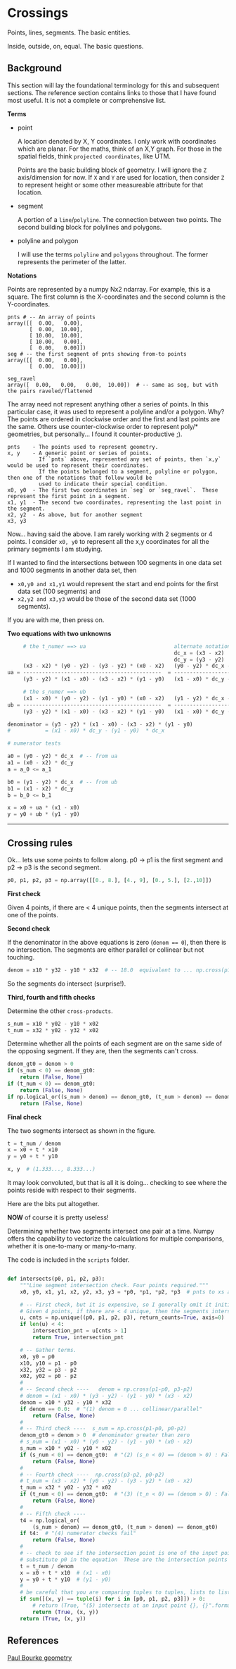 # Crossings



Points, lines, segments.  The basic entities.

Inside, outside, on, equal.  The basic questions.

## Background

This section will lay the foundational terminology for this and subsequent sections.  The reference section contains links to those that I have found most useful.  It is not a complete or comprehensive list.


**Terms**

- point

    A location denoted by X, Y coordinates.  I only work with coordinates which are planar.  For the maths, think of an X,Y graph.  For those in the spatial fields, think `projected coordinates`, like UTM.

    Points are the basic building block of geometry.  I will ignore the `Z` axis/dimension for now.  If `X` and `Y` are used for location, then consider `Z` to represent height or some other measureable attribute for that location. 

- segment

    A portion of a `line`/`polyline`.  The connection between two points.  The second building block for polylines and polygons.
    
 - polyline and polygon

   I will use the terms `polyline` and `polygons` throughout.  The former represents the perimeter of the latter.


**Notations**

Points are represented by a numpy Nx2 ndarray.  For example, this is a square.  The first column is the X-coordinates and the second column is the Y-coordinates.

```
pnts # -- An array of points
array([[  0.00,   0.00],
       [  0.00,  10.00],
       [ 10.00,  10.00],
       [ 10.00,   0.00],
       [  0.00,   0.00]])
seg # -- the first segment of pnts showing from-to points
array([[  0.00,   0.00],
       [  0.00,  10.00]])

seg_ravel
array([  0.00,   0.00,   0.00,  10.00])  # -- same as seg, but with the pairs raveled/flattened

```
The array need not represent anything other a series of points.  In this particular case, it was used to represent a polyline and/or a polygon.
Why?  The points are ordered in clockwise order and the first and last points are the same.  Others use counter-clockwise order to represent poly/* geometries, but personally... I found it counter-productive ;).


```
pnts    - The points used to represent geometry.
x, y    - A generic point or series of points.  
          If `pnts` above, represented any set of points, then `x,y` would be used to represent their coordinates.
          If the points belonged to a segment, polyline or polygon, then one of the notations that follow would be
          used to indicate their special condition.
x0, y0  - The first two coordinates in `seg` or `seg_ravel`.  These represent the first point in a segment.
x1, y1  - The second two coordinates, representing the last point in the segment.
x2, y2  - As above, but for another segment
x3, y3
```

Now... having said the above.  I am rarely working with 2 segments or 4 points.
I consider `x0, y0` to represent all the x,y coordinates for all the primary segments I am studying.

If I wanted to find the intersections between 100 segments in one data set and 1000 segments in another data set, then

  - `x0,y0 and x1,y1` would represent the start and end points for the first data set (100 segments) and
  - `x2,y2 and x3,y3` would be those of the second data set (1000 segments).

If you are with me, then press on.


**Two equations with two unknowns**

```python                                                                                                 
     # the t_numer ==> ua                            alternate notation
                                                     dc_x = (x3 - x2)
                                                     dc_y = (y3 - y2)
     (x3 - x2) * (y0 - y2) - (y3 - y2) * (x0 - x2)   (y0 - y2) * dc_x - (x0 - x2) * dc_y
ua = --------------------------------------------  = ------------------------------------
     (y3 - y2) * (x1 - x0) - (x3 - x2) * (y1 - y0)   (x1 - x0) * dc_y - (y1 - y0) * dc_x

     # the s_numer ==> ub
     (x1 - x0) * (y0 - y2) - (y1 - y0) * (x0 - x2)   (y1 - y2) * dc_x - (x1 - x2) * dc_y
ub = --------------------------------------------  = ------------------------------------
     (y3 - y2) * (x1 - x0) - (x3 - x2) * (y1 - y0)   (x1 - x0) * dc_y - (y1 - y0) * dc_x

denominator = (y3 - y2) * (x1 - x0) - (x3 - x2) * (y1 - y0)
#           = (x1 - x0) * dc_y - (y1 - y0)  * dc_x

# numerator tests

a0 = (y0 - y2) * dc_x  # -- from ua
a1 = (x0 - x2) * dc_y
a = a_0 <= a_1

b0 = (y1 - y2) * dc_x  # -- from ub
b1 = (x1 - x2) * dc_y
b = b_0 <= b_1

x = x0 + ua * (x1 - x0)
y = y0 + ub * (y1 - y0)

```

----

## Crossing rules

Ok... lets use some points to follow along.
p0 -> p1 is the first segment and 
p2 -> p3 is the second segment.

```python
p0, p1, p2, p3 = np.array([[0., 8.], [4., 9], [0., 5.], [2.,10]])
```

**First check**

Given 4 points, if there are < 4 unique points, then the segments intersect at one of the points.


**Second check**

If the denominator in the above equations is zero (`denom == 0`), then there is no intersection.  The segments are either parallel or collinear but not touching.
```python
denom = x10 * y32 - y10 * x32  # -- 18.0  equivalent to ... np.cross(p1-p0, p3-p2)
```
So the segments do intersect (surprise!).


**Third, fourth and fifth checks**

Determine the other ``cross-products``.
```python
s_num = x10 * y02 - y10 * x02
t_num = x32 * y02 - y32 * x02
```

Determine whether all the points of each segment are on the same side of the opposing segment.
If they are, then the segments can't cross.

```python
denom_gt0 = denom > 0
if (s_num < 0) == denom_gt0:
    return (False, None)
if (t_num < 0) == denom_gt0:
    return (False, None)
if np.logical_or((s_num > denom) == denom_gt0, (t_num > denom) == denom_gt0)
    return (False, None)
```


**Final check**

The two segments intersect as shown in the figure.
```python
t = t_num / denom
x = x0 + t * x10
y = y0 + t * y10

x, y  # (1.333..., 8.333...)
```
It may look convoluted, but that is all it is doing... checking to see where the points reside with respect to their segments.

Here are the bits put altogether.

**NOW** of course it is pretty useless!  

Determining whether two segments intersect one pair at a time.  Numpy offers the capability to vectorize the calculations for multiple comparisons, whether it is one-to-many or many-to-many.  

The code is included in the ``scripts`` folder.


```python

def intersects(p0, p1, p2, p3):
    """Line segment intersection check. Four points required."""
    x0, y0, x1, y1, x2, y2, x3, y3 = *p0, *p1, *p2, *p3  # pnts to xs and ys

    # -- First check, but it is expensive, so I generally omit it initially.
    # Given 4 points, if there are < 4 unique, then the segments intersect
    u, cnts = np.unique((p0, p1, p2, p3), return_counts=True, axis=0)
    if len(u) < 4:
        intersection_pnt = u[cnts > 1]
        return True, intersection_pnt

    # -- Gather terms.
    x0, y0 = p0
    x10, y10 = p1 - p0
    x32, y32 = p3 - p2
    x02, y02 = p0 - p2
    #
    # -- Second check ----   denom = np.cross(p1-p0, p3-p2)
    # denom = (x1 - x0) * (y3 - y2) - (y1 - y0) * (x3 - x2)
    denom = x10 * y32 - y10 * x32
    if denom == 0.0:  # "(1) denom = 0 ... collinear/parallel"
        return (False, None)
    #
    # -- Third check ----  s_num = np.cross(p1-p0, p0-p2)
    denom_gt0 = denom > 0  # denominator greater than zero
    # s_num = (x1 - x0) * (y0 - y2) - (y1 - y0) * (x0 - x2)
    s_num = x10 * y02 - y10 * x02
    if (s_num < 0) == denom_gt0:  # "(2) (s_n < 0) == (denom > 0) : False"
        return (False, None)
    #
    # -- Fourth check ----  np.cross(p3-p2, p0-p2)
    # t_num = (x3 - x2) * (y0 - y2) - (y3 - y2) * (x0 - x2)
    t_num = x32 * y02 - y32 * x02
    if (t_num < 0) == denom_gt0:  # "(3) (t_n < 0) == (denom > 0) : False"
        return (False, None)
    #
    # -- Fifth check ----
    t4 = np.logical_or(
        (s_num > denom) == denom_gt0, (t_num > denom) == denom_gt0)
    if t4:  # "(4) numerator checks fail"
        return (False, None)
    #
    # -- check to see if the intersection point is one of the input points
    # substitute p0 in the equation  These are the intersection points
    t = t_num / denom
    x = x0 + t * x10  # (x1 - x0)
    y = y0 + t * y10  # (y1 - y0)
    #
    # be careful that you are comparing tuples to tuples, lists to lists
    if sum([(x, y) == tuple(i) for i in [p0, p1, p2, p3]]) > 0:
        # return (True, "(5) intersects at an input point {}, {}".format(x, y))
        return (True, (x, y))
    return (True, (x, y))
```


References
----------
[Paul Bourke geometry](http://paulbourke.net/geometry/pointlineplane/)
